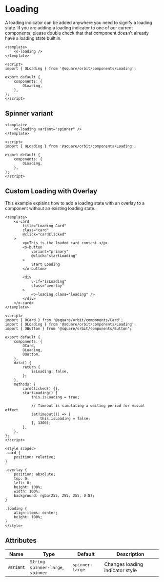 # Loading

A loading indicator can be added anywhere you need to signify a loading state. If you are adding a loading indicator to one of our current components, please double check that that component doesn't already have a loading state built in.

```vue
<template>
	<o-loading />
</template>

<script>
import { OLoading } from '@square/orbit/components/Loading';

export default {
	components: {
		OLoading,
	},
};
</script>
```

## Spinner variant

```vue
<template>
	<o-loading variant="spinner" />
</template>

<script>
import { OLoading } from '@square/orbit/components/Loading';

export default {
	components: {
		OLoading,
	},
};
</script>
```

## Custom Loading with Overlay
This example explains how to add a loading state with an overlay to a component without an existing loading state.

```vue
<template>
	<o-card
		title="Loading Card"
		class="card"
		@click="cardClicked"
	>
		<p>This is the loaded card content.</p>
		<o-button
			variant="primary"
			@click="startLoading"
		>
			Start Loading
		</o-button>

		<div
			v-if="isLoading"
			class="overlay"
		>
			<o-loading class="loading" />
		</div>
	</o-card>
</template>

<script>
import { OCard } from '@square/orbit/components/Card';
import { OLoading } from '@square/orbit/components/Loading';
import { OButton } from '@square/orbit/components/Button';

export default {
	components: {
		OCard,
		OLoading,
		OButton,
	},
	data() {
		return {
			isLoading: false,
		};
	},
	methods: {
		cardClicked() {},
		startLoading() {
			this.isLoading = true;

			// Timeout is simulating a waiting period for visual effect
			setTimeout(() => {
				this.isLoading = false;
			}, 1300);
		},
	},
};
</script>

<style scoped>
.card {
	position: relative;
}

.overlay {
	position: absolute;
	top: 0;
	left: 0;
	height: 100%;
	width: 100%;
	background: rgba(255, 255, 255, 0.8);
}

.loading {
	align-items: center;
	height: 100%;
}
</style>
```

## Attributes

| Name | Type    | Default | Description            |
| --------- |----------------------- |-------- |--------------------------------------
| `variant` | `String` <br> `spinner-large`, `spinner` | `spinner-large` | Changes loading indicator style |
